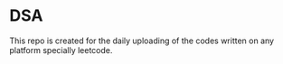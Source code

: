 # DSA
This repo is created for the daily uploading of the codes written on any platform specially leetcode.         
